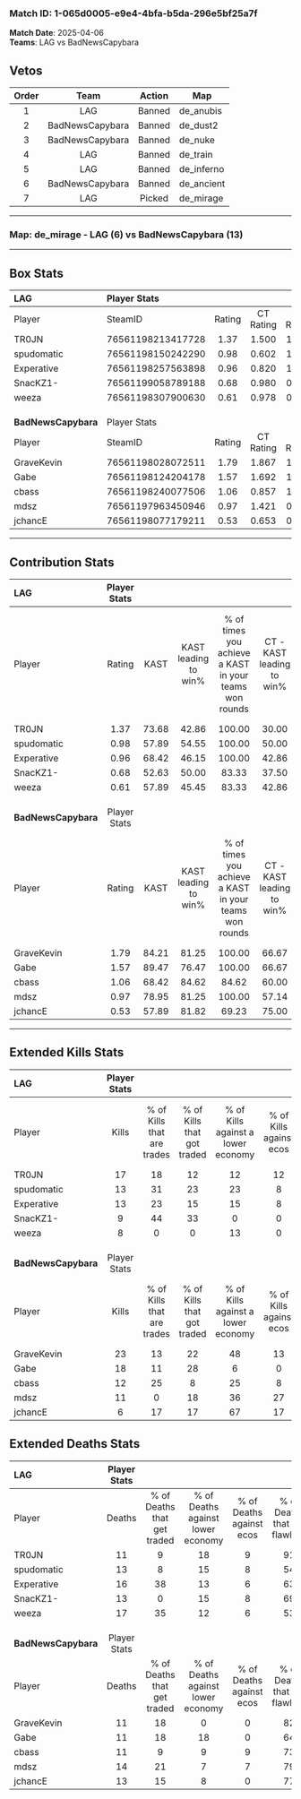 ### Match ID: 1-065d0005-e9e4-4bfa-b5da-296e5bf25a7f  
**Match Date**: 2025-04-06  
**Teams**: LAG vs BadNewsCapybara  

## Vetos  

| Order | Team | Action | Map |
| :---: | :--: | :----: | --- |
| 1 | LAG | Banned | de_anubis |
| 2 | BadNewsCapybara | Banned | de_dust2 |
| 3 | BadNewsCapybara | Banned | de_nuke |
| 4 | LAG | Banned | de_train |
| 5 | LAG | Banned | de_inferno |
| 6 | BadNewsCapybara | Banned | de_ancient |
| 7 | LAG | Picked | de_mirage |

---  

### **Map**: de_mirage - LAG (6) vs BadNewsCapybara (13)  
---  

## Box Stats  

| **LAG**             | Player Stats      |        |           |          |       |       |       |         |        |      |     |
| :- | :- | :-: | :-: | :-: | :-: | :-: | :-: | :-: | :-: | :-: | :-: |
| Player              | SteamID           | Rating | CT Rating | T Rating | KAST  |  ADR  | Kills | Assists | Deaths | K/D  | HS% |
| TR0JN               | 76561198213417728 |  1.37  |   1.500   |  1.242   | 73.68 | 90.8  |  17   |    2    |   11   | 1.55 | 41  |
| spudomatic          | 76561198150242290 |  0.98  |   0.602   |  1.705   | 57.89 | 79.3  |  13   |    3    |   13   | 1.00 | 53  |
| Experative          | 76561198257563898 |  0.96  |   0.820   |  1.661   | 68.42 | 73.6  |  13   |    4    |   16   | 0.81 | 38  |
| SnacKZ1-            | 76561199058789188 |  0.68  |   0.980   |  0.171   | 52.63 | 54.8  |   9   |    3    |   13   | 0.69 | 66  |
| weeza               | 76561198307900630 |  0.61  |   0.978   |  0.429   | 57.89 | 67.4  |   8   |    4    |   17   | 0.47 | 75  |
|                     |                   |        |           |          |       |       |       |         |        |      |     |
|                     |                   |        |           |          |       |       |       |         |        |      |     |
|                     |                   |        |           |          |       |       |       |         |        |      |     |
| **BadNewsCapybara** | Player Stats      |        |           |          |       |       |       |         |        |      |     |
| Player              | SteamID           | Rating | CT Rating | T Rating | KAST  |  ADR  | Kills | Assists | Deaths | K/D  | HS% |
| GraveKevin          | 76561198028072511 |  1.79  |   1.867   |  1.831   | 84.21 | 111.9 |  23   |    3    |   11   | 2.09 | 56  |
| Gabe                | 76561198124204178 |  1.57  |   1.692   |  1.541   | 89.47 | 95.5  |  18   |    7    |   11   | 1.64 | 77  |
| cbass               | 76561198240077506 |  1.06  |   0.857   |  1.231   | 68.42 | 76.0  |  12   |    4    |   11   | 1.09 | 83  |
| mdsz                | 76561197963450946 |  0.97  |   1.421   |  0.898   | 78.95 | 63.1  |  11   |    4    |   14   | 0.79 | 45  |
| jchancE             | 76561198077179211 |  0.53  |   0.653   |  0.547   | 57.89 | 36.7  |   6   |    3    |   13   | 0.46 | 100 |
---  

## Contribution Stats  

| **LAG**             | Player Stats |       |                      |                                                        |                           |                                                             |                          |                                                            |
| :- | :-: | :-: | :-: | :-: | :-: | :-: | :-: | :-: |
| Player              |    Rating    | KAST  | KAST leading to win% | % of times you achieve a KAST in your teams won rounds | CT - KAST leading to win% | CT - % of times you achieve a KAST in your teams won rounds | T - KAST leading to win% | T - % of times you achieve a KAST in your teams won rounds |
| TR0JN               |     1.37     | 73.68 |        42.86         |                         100.00                         |           30.00           |                           100.00                            |          75.00           |                           100.00                           |
| spudomatic          |     0.98     | 57.89 |        54.55         |                         100.00                         |           50.00           |                           100.00                            |          60.00           |                           100.00                           |
| Experative          |     0.96     | 68.42 |        46.15         |                         100.00                         |           42.86           |                           100.00                            |          50.00           |                           100.00                           |
| SnacKZ1-            |     0.68     | 52.63 |        50.00         |                         83.33                          |           37.50           |                           100.00                            |          100.00          |                           66.67                            |
| weeza               |     0.61     | 57.89 |        45.45         |                         83.33                          |           42.86           |                           100.00                            |          50.00           |                           66.67                            |
|                     |              |       |                      |                                                        |                           |                                                             |                          |                                                            |
|                     |              |       |                      |                                                        |                           |                                                             |                          |                                                            |
|                     |              |       |                      |                                                        |                           |                                                             |                          |                                                            |
| **BadNewsCapybara** | Player Stats |       |                      |                                                        |                           |                                                             |                          |                                                            |
| Player              |    Rating    | KAST  | KAST leading to win% | % of times you achieve a KAST in your teams won rounds | CT - KAST leading to win% | CT - % of times you achieve a KAST in your teams won rounds | T - KAST leading to win% | T - % of times you achieve a KAST in your teams won rounds |
| GraveKevin          |     1.79     | 84.21 |        81.25         |                         100.00                         |           66.67           |                           100.00                            |          90.00           |                           100.00                           |
| Gabe                |     1.57     | 89.47 |        76.47         |                         100.00                         |           66.67           |                           100.00                            |          81.82           |                           100.00                           |
| cbass               |     1.06     | 68.42 |        84.62         |                         84.62                          |           60.00           |                            75.00                            |          100.00          |                           88.89                            |
| mdsz                |     0.97     | 78.95 |        81.25         |                         100.00                         |           57.14           |                           100.00                            |          100.00          |                           100.00                           |
| jchancE             |     0.53     | 57.89 |        81.82         |                         69.23                          |           75.00           |                            75.00                            |          85.71           |                           66.67                            |
---  

## Extended Kills Stats  

| **LAG**             | Player Stats |                            |                            |                                    |                         |                              |                                 |                                       |                    |           |
| :- | :-: | :-: | :-: | :-: | :-: | :-: | :-: | :-: | :-: | :-: |
| Player              |    Kills     | % of Kills that are trades | % of Kills that got traded | % of Kills against a lower economy | % of Kills against ecos | % of Kills that are flawless | % of Kills that are close duels | % of Kills that are assisted by flash | Pistol Round Kills | AWP Kills |
| TR0JN               |      17      |             18             |             12             |                 12                 |           12            |              71              |                0                |                   0                   |         10         |     2     |
| spudomatic          |      13      |             31             |             23             |                 23                 |            8            |              77              |                0                |                   0                   |         0          |     2     |
| Experative          |      13      |             23             |             15             |                 15                 |            8            |              85              |                0                |                   0                   |         2          |     3     |
| SnacKZ1-            |      9       |             44             |             33             |                 0                  |            0            |              67              |                0                |                   0                   |         0          |     2     |
| weeza               |      8       |             0              |             0              |                 13                 |            0            |              63              |               13                |                   0                   |         0          |     0     |
|                     |              |                            |                            |                                    |                         |                              |                                 |                                       |                    |           |
|                     |              |                            |                            |                                    |                         |                              |                                 |                                       |                    |           |
|                     |              |                            |                            |                                    |                         |                              |                                 |                                       |                    |           |
| **BadNewsCapybara** | Player Stats |                            |                            |                                    |                         |                              |                                 |                                       |                    |           |
| Player              |    Kills     | % of Kills that are trades | % of Kills that got traded | % of Kills against a lower economy | % of Kills against ecos | % of Kills that are flawless | % of Kills that are close duels | % of Kills that are assisted by flash | Pistol Round Kills | AWP Kills |
| GraveKevin          |      23      |             13             |             22             |                 48                 |           13            |              74              |                4                |                   4                   |         0          |     0     |
| Gabe                |      18      |             11             |             28             |                 6                  |            0            |              44              |               17                |                  11                   |         0          |     2     |
| cbass               |      12      |             25             |             8              |                 25                 |            8            |              67              |                0                |                  17                   |         0          |     5     |
| mdsz                |      11      |             0              |             18             |                 36                 |           27            |              82              |                0                |                   9                   |         0          |     0     |
| jchancE             |      6       |             17             |             17             |                 67                 |           17            |              50              |               17                |                  17                   |         0          |     0     |
## Extended Deaths Stats  

| **LAG**             | Player Stats |                             |                                   |                          |                               |                            |                           |               |
| :- | :-: | :-: | :-: | :-: | :-: | :-: | :-: | :-: |
| Player              |    Deaths    | % of Deaths that get traded | % of Deaths against lower economy | % of Deaths against ecos | % of Deaths that are flawless | % of Deaths that are close | % of Deaths while blinded | Deaths to AWP |
| TR0JN               |      11      |              9              |                18                 |            9             |              91               |             0              |             0             |       0       |
| spudomatic          |      13      |              8              |                15                 |            8             |              54               |             8              |            15             |       0       |
| Experative          |      16      |             38              |                13                 |            6             |              63               |             6              |            25             |       0       |
| SnacKZ1-            |      13      |              0              |                15                 |            8             |              69               |             8              |             8             |       0       |
| weeza               |      17      |             35              |                12                 |            6             |              53               |             12             |             0             |       0       |
|                     |              |                             |                                   |                          |                               |                            |                           |               |
|                     |              |                             |                                   |                          |                               |                            |                           |               |
|                     |              |                             |                                   |                          |                               |                            |                           |               |
| **BadNewsCapybara** | Player Stats |                             |                                   |                          |                               |                            |                           |               |
| Player              |    Deaths    | % of Deaths that get traded | % of Deaths against lower economy | % of Deaths against ecos | % of Deaths that are flawless | % of Deaths that are close | % of Deaths while blinded | Deaths to AWP |
| GraveKevin          |      11      |             18              |                 0                 |            0             |              82               |             0              |             0             |       1       |
| Gabe                |      11      |             18              |                18                 |            0             |              64               |             0              |             0             |       1       |
| cbass               |      11      |              9              |                 9                 |            9             |              73               |             9              |             0             |       4       |
| mdsz                |      14      |             21              |                 7                 |            7             |              79               |             0              |             0             |       3       |
| jchancE             |      13      |             15              |                 8                 |            0             |              77               |             0              |             0             |       3       |
